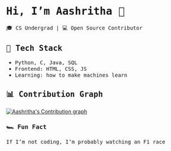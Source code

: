 <h1><samp>Hi, I’m Aashritha 🧸</samp></h1>

<p><samp>🎓 CS Undergrad | 💻 Open Source Contributor</samp></p>

<h2><samp>🔧 Tech Stack</samp></h2>
<ul>
  <li><samp>Python, C, Java, SQL</samp></li>
  <li><samp>Frontend: HTML, CSS, JS</samp></li>
  <li><samp>Learning: how to make machines learn</samp></li>
</ul>

<h2><samp>📊 Contribution Graph</samp></h2>
<p>
  <a href="https://github.com/ashutosh00710/github-readme-activity-graph">
    <img alt="Aashritha's Contribution graph"
         src="https://github-readme-activity-graph.vercel.app/graph?username=Aashritha014&bg_color=000000&color=00ff00&line=00ff00&point=00ff00&area=true&hide_border=true&custom_title=Contribution%20Graph" />
  </a>
</p>

<h3><samp>🏎️ Fun Fact</samp></h3>
<p><samp>If I’m not coding, I’m probably watching an F1 race</samp></p>
